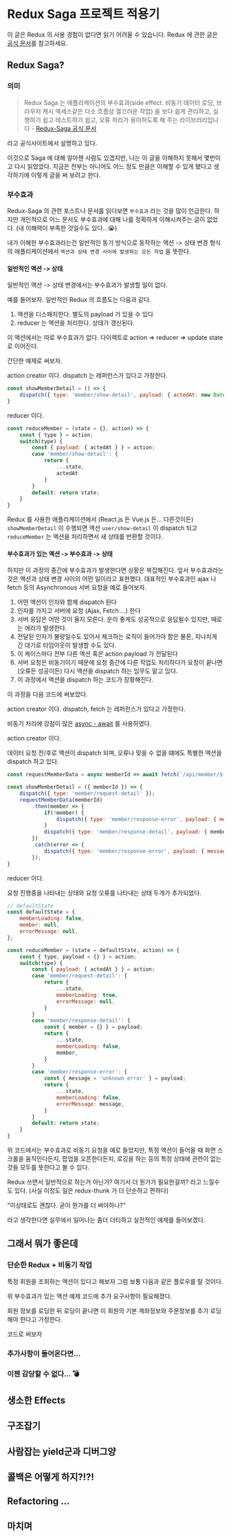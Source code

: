 # Redux Saga 프로젝트 적용기

이 글은 Redux 의 사용 경험이 없다면 읽기 어려울 수 있습니다.
Redux 에 관한 글은 [공식 문서](https://lunit.gitbook.io/redux-in-korean/)를 참고하세요.

## Redux Saga?

### 의미
>Redux Saga 는 애플리케이션의 부수효과(side effect. 비동기 데이터 로딩, 브라우저 캐시 엑세스같은 다소 흐름상 껄끄러운 작업) 을 보다 쉽게 관리하고, 실행하기 쉽고 테스트하기 쉽고, 오류 처리가 용이하도록 해 주는 라이브러리입니다 - [Redux-Saga 공식 문서](https://redux-saga.js.org/)

라고 공식사이트에서 설명하고 있다.

이것으로 Saga 에 대해 알아챈 사람도 있겠지만, 나는 이 글을 이해하지 못해서 몇번이고 다시 읽었었다. 지금은 전부는 아니어도 어느 정도 만큼은 이해할 수 있게 됐다고 생각하기에 이렇게 글을 써 보려고 한다.

<!-- 막 Redux-Thunk 로도 좋구나 하던 내가 Redux-Saga 를 하려고 한 것은, 새 환경의 프로젝트를 시작하는 시기에다가 웬지모를 허세도 한몫하여 팀원들의 동의를 구하는둥 마는둥 하며 신규 프로젝트에 덜컥 Redux-saga 를 자신있게 도입해버렸고, 그 결과는 다행히도 매우 만족스럽게 돌아왔다. -->

### 부수효과

Redux-Saga 의 관련 포스트나 문서를 읽다보면 `부수효과` 라는 것을 많이 언급한다. 하지만 개인적으로 어느 문서도 부수효과에 대해 나를 정확하게 이해시켜주는 글이 없었다. (내 이해력이 부족한 것일수도 있다...😭)

내가 이해한 부수효과라는건 일반적인 동기 방식으로 동작하는 액션 -> 상태 변경 형식의 애플리케이션에서 `액션과 상태 변경 사이에 발생하는 모든 작업` 을 뜻한다.

#### 일반적인 액션 -> 상태

일반적인 액션 -> 상태 변경에서는 부수효과가 발생할 일이 없다.

예를 들어보자. 일반적인 Redux 의 흐름도는 다음과 같다.

1. 액션을 디스패치한다. 별도의 payload 가 있을 수 있다
2. reducer 는 액션을 처리한다. 상태가 갱신된다. 

이 액션에서는 따로 부수효과가 없다.
다이렉트로 action => reducer => update state 로 이어진다.

간단한 예제로 써보자.

action creator 이다. dispatch 는 레퍼런스가 있다고 가정한다.
```javascript
const showMemberDetail = () => {
    dispatch({ type: 'member/show-detail', payload: { actedAt: new Date() } });
}
```

reducer 이다.
```javascript
const reduceMember = (state = {}, action) => {
    const { type } = action;
    switch(type) {
        const { payload: { actedAt } } = action;
        case 'member/show-detail': {
            return {
                ...state,
                actedAt
            }
        }
        default: return state;
    }
}
```

Redux 를 사용한 애플리케이션에서 (React.js 든 Vue.js 든... 다른것이든) `showMemberDetail` 이 수행되면 액션 `user/show-detail` 이 dispatch 되고 `reduceMember` 는 액션을 처리하면서 새 상태를 반환할 것이다.

#### 부수효과가 있는 액션 -> 부수효과 -> 상태

하지만 이 과정의 중간에 부수효과가 발생한다면 상황은 복잡해진다.
앞서 부수효과라는 것은 액션과 상태 변경 사이의 어떤 일이라고 표현했다. 대표적인 부수효과인 ajax 나 fetch 등의 Asynchronous 서버 요청을 예로 들어보자.

1. 어떤 액션이 인자와 함께 dispatch 된다
1. 인자를 가지고 서버에 요청 (Ajax, Fetch ...) 한다
1. 서버 응답은 어떤 것이 올지 모른다. 운이 좋게도 성공적으로 응답될수 있지만, 때로는 에러가 발생한다. 
1. 전달된 인자가 불량일수도 있어서 체크하는 로직이 들어가야 함은 물론, 지나치게 긴 대기로 타임아웃이 발생할 수도 있다.
1. 이 케이스마다 전부 다른 액션 혹은 action payload 가 전달된다
1. 서버 요청은 비동기이기 때문에 요청 중간에 다른 작업도 처리하다가 요청이 끝나면 (오류든 성공이든) 다시 액션을 dispatch 하는 임무도 맡고 있다.
1. 이 과정에서 액션을 dispatch 하는 코드가 장황해진다.

이 과정을 다음 코드에 써보았다.

action creator 이다. dispatch, fetch 는 레퍼런스가 있다고 가정한다.

비동기 처리에 강점이 많은 [async - await](https://developer.mozilla.org/ko/docs/Web/JavaScript/Reference/Statements/async_function) 를 사용하였다.

action creator 이다.

데이터 요청 전/후로 액션이 dispatch 되며, 오류나 맞을 수 없을 떄에도 특별한 액션을 dispatch 하고 있다.

```javascript
const requestMemberData = async memberId => await fetch(`/api/member/${memberId}`);

const showMemberDetail = ({ memberId }) => {
    dispatch({ type: 'member/request-detail' });
    requestMemberData(memberId)
        .then(member => {
            if(!member) {
                dispatch({ type: 'member/response-error', payload: { message: 'not found' } } });
            }
            dispatch({ type: 'member/response-detail', payload: { member } });
        })
        .catch(error => {
            dispatch({ type: 'member/response-error', payload: { message: error.message } } });
        });
}
```

reducer 이다.

요청 진행중을 나타내는 상태와 요청 오류를 나타내는 상태 두개가 추가되었다.

```javascript
// defaultState
const defaultState = {
    memberLoading: false,
    member: null,
    errorMessage: null,
};

const reduceMember = (state = defaultState, action) => {
    const { type, payload = {} } = action;
    switch(type) {
        const { payload: { actedAt } } = action;
        case 'member/request-detail': {
            return {
                ...state,
                memberLoading: true,
                errorMessage: null,
            }
        }
        case 'member/response-detail': {
            const { member = {} } = payload;
            return {
                ...state,
                memberLoading: false,
                member,
            }
        }
        case 'member/response-error': {
            const { message = 'unknown error' } = payload;
            return {
                ...state,
                memberLoading: false,
                errorMessage: message,
            }
        }
        default: return state;
    }
}
```

위 코드에서는 부수효과로 비동기 요청을 예로 들었지만, 특정 액션이 들어올 때 화면 스크롤을 움직인다든지, 팝업을 오픈한다든지, 로깅을 하는 등의 특정 상태에 관련이 없는 것들 모두를 뜻한다고 볼 수 있다.

Redux 쓰면서 일반적으로 하는거 아닌가? 여기서 더 뭔가가 필요한걸까? 라고 느낄수도 있다. (사실 이정도 일은 redux-thunk 가 더 단순하고 편하다) 

"이상태로도 괜찮다. 굳이 뭔가를 더 써야하나?"

라고 생각한다면 실무에서 일어나는 좀더 더티하고 실전적인 예제를 들어보겠다.

## 그래서 뭐가 좋은데

### 단순한 Redux + 비동기 작업

특정 회원을 조회하는 액션이 있다고 해보자
그럼 보통 다음과 같은 플로우를 탈 것이다.

위 부수효과가 있는 액션 예제 코드에 추가 요구사항이 필요해졌다.

회원 정보를 로딩한 뒤 로딩이 끝나면 이 회원의 기본 계좌정보와 주문정보를 추가 로딩해야 한다고 가정한다.

코드로 써보자

### 추가사항이 들어온다면...

### 이젠 감당할 수 없다... 💣

## 생소한 Effects

## 구조잡기

## 사람잡는 yield군과 디버그양

## 콜백은 어떻게 하지?!?!

## Refactoring ...

## 마치며